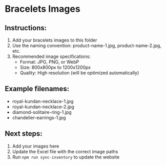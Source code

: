 # Bracelets Images

## Instructions:
1. Add your bracelets images to this folder
2. Use the naming convention: product-name-1.jpg, product-name-2.jpg, etc.
3. Recommended image specifications:
   - Format: JPG, PNG, or WebP
   - Size: 800x800px to 1200x1200px
   - Quality: High resolution (will be optimized automatically)

## Example filenames:
- royal-kundan-necklace-1.jpg
- royal-kundan-necklace-2.jpg
- diamond-solitaire-ring-1.jpg
- chandelier-earrings-1.jpg

## Next steps:
1. Add your images here
2. Update the Excel file with the correct image paths
3. Run `npm run sync-inventory` to update the website
